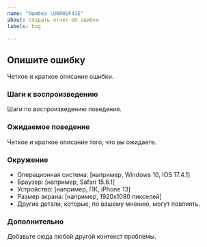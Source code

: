 ```yaml
---
name: "Ошибка \U0001F41E"
about: Создать отчет об ошибке
labels: bug

---
```


## Опишите ошибку
Четкое и краткое описание ошибки.

### Шаги к воспроизведению
Шаги по воспроизведению поведения.

### Ожидаемое поведение
Четкое и краткое описание того, что вы ожидаете.

### Окружение
 - Операционная система: [например, Windows 10, IOS 17.4.1]
 - Браузер: [например, Safari 15.6.1]
 - Устройство: [например, ПК, iPhone 13]
 - Размер экрана: [например, 1920x1080 пикселей]
 - Другие детали, которые, по вашему мнению, могут повлиять.

### Дополнительно
Добавьте сюда любой другой контекст проблемы.
